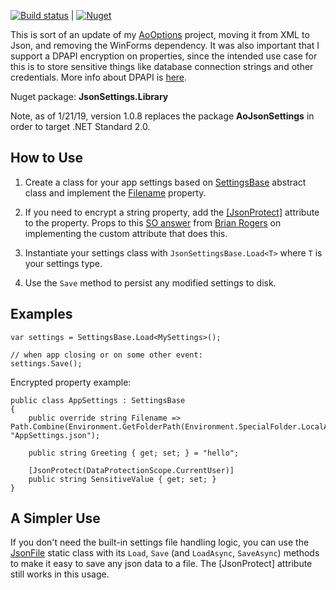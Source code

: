 [![Build status](https://ci.appveyor.com/api/projects/status/7rtpqxwoasjes1id?svg=true)](https://ci.appveyor.com/project/adamosoftware/jsonsettings) |
[![Nuget](https://img.shields.io/nuget/v/JsonSettings.Library)](https://www.nuget.org/packages/JsonSettings.Library/)

This is sort of an update of my [AoOptions](https://github.com/adamosoftware/AoOptions) project, moving it from XML to Json, and removing the WinForms dependency. It was also important that I support a DPAPI encryption on properties, since the intended use case for this is to store sensitive things like database connection strings and other credentials. More info about DPAPI is [here](https://docs.microsoft.com/en-us/dotnet/standard/security/how-to-use-data-protection).

Nuget package: **JsonSettings.Library**

Note, as of 1/21/19, version 1.0.8 replaces the package **AoJsonSettings** in order to target .NET Standard 2.0.

## How to Use

1. Create a class for your app settings based on [SettingsBase](https://github.com/adamosoftware/JsonSettings/blob/master/JsonSettings.Library/SettingsBase.cs) abstract class and implement the [Filename](https://github.com/adamosoftware/JsonSettings/blob/master/JsonSettings.Library/SettingsBase.cs#L12) property.

2. If you need to encrypt a string property, add the [[JsonProtect]](https://github.com/adamosoftware/JsonSettings/blob/master/JsonSettings.Library/JsonProtectAttribute.cs) attribute to the property. Props to this [SO answer](https://stackoverflow.com/a/29240043/2023653) from [Brian Rogers](https://stackoverflow.com/users/10263/brian-rogers) on implementing the custom attribute that does this. 

3. Instantiate your settings class with `JsonSettingsBase.Load<T>` where `T` is your settings type.

4. Use the `Save` method to persist any modified settings to disk.

## Examples

```
var settings = SettingsBase.Load<MySettings>();

// when app closing or on some other event:
settings.Save();
```
Encrypted property example:
```
public class AppSettings : SettingsBase
{
    public override string Filename => Path.Combine(Environment.GetFolderPath(Environment.SpecialFolder.LocalApplicationData), "AppSettings.json");
    
    public string Greeting { get; set; } = "hello";

    [JsonProtect(DataProtectionScope.CurrentUser)]
    public string SensitiveValue { get; set; }
}
```

## A Simpler Use

If you don't need the built-in settings file handling logic, you can use the [JsonFile](https://github.com/adamosoftware/JsonSettings/blob/master/JsonSettings.Library/JsonFile.cs) static class with its `Load`, `Save` (and `LoadAsync`, `SaveAsync`) methods to make it easy to save any json data to a file. The [JsonProtect] attribute still works in this usage.
